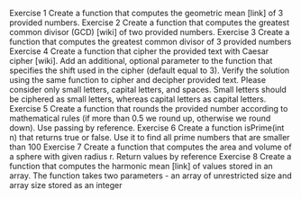 Exercise 1
Create a function that computes the geometric mean [link] of 3 provided numbers.
Exercise 2
Create a function that computes the greatest common divisor (GCD) [wiki] of two provided numbers.
Exercise 3
Create a function that computes the greatest common divisor of 3 provided numbers
Exercise 4
Create a function that cipher the provided text with Caesar cipher [wiki]. Add an additional, optional parameter to the function that specifies the shift used in the cipher (default equal to 3). Verify the solution using the same function to cipher and decipher provided text. Please consider only small letters, capital letters, and spaces. Small letters should be ciphered as small letters, whereas capital letters as capital letters.
Exercise 5
Create a function that rounds the provided number according to mathematical rules (if more than 0.5 we round up, otherwise we round down). Use passing by reference.
Exercise 6
Create a function isPrime(int n) that returns true or false. Use it to find all prime numbers that are smaller than 100
Exercise 7
Create a function that computes the area and volume of a sphere with given radius r. Return values by reference
Exercise 8
Create a function that computes the harmonic mean [link] of values stored in an array. The function takes two parameters - an array of unrestricted size and array size stored as an integer